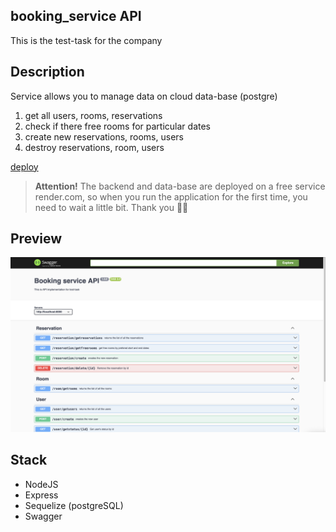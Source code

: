 ## booking_service API

This is the test-task for the company

## Description

Service allows you to manage data on cloud data-base (postgre)

1. get all users, rooms, reservations
2. check if there free rooms for particular dates
3. create new reservations, rooms, users
4. destroy reservations, room, users

[deploy](https://booking-service-api-xel2.onrender.com/api-docs)

> **Attention!** The backend and data-base are deployed on a free service render.com, so when you run the application for the first time, you need to wait a little bit. Thank you ✊🏻

## Preview

![Preview](./src/assets/preview.png)

## Stack

-   NodeJS
-   Express
-   Sequelize (postgreSQL)
-   Swagger
